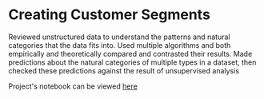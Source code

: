 # Creating Customer Segments

Reviewed unstructured data to understand the patterns and natural categories that the data fits into. 
Used multiple algorithms and both empirically and theoretically compared and contrasted their results. 
Made predictions about the natural categories of multiple types in a dataset, 
then checked these predictions against the result of unsupervised analysis

Project's notebook can be viewed [here](customer_segments.ipynb)
